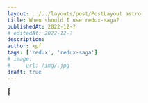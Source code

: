 ```yaml
---
layout: ../../layouts/post/PostLayout.astro
title: When should I use redux-saga?
publishedAt: 2022-12-?
# editedAt: 2022-12-?
description: 
author: kpf
tags: ['redux', 'redux-saga']
# image: 
#     url: /img/.jpg
draft: true
---
```

🚧
